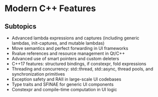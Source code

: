 # Modern C++ Features

## Subtopics
- Advanced lambda expressions and captures (including generic lambdas, init-captures, and mutable lambdas)
- Move semantics and perfect forwarding in UI frameworks
- Rvalue references and resource management in Qt/C++
- Advanced use of smart pointers and custom deleters
- C++17 features: structured bindings, if constexpr, fold expressions
- Threading and concurrency: std::thread, std::async, thread pools, and synchronization primitives
- Exception safety and RAII in large-scale UI codebases
- Type traits and SFINAE for generic UI components
- Constexpr and compile-time computation in UI logic 